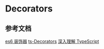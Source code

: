 # Decorators

## 参考文档

[es6 装饰器](https://es6.ruanyifeng.com/#docs/decorator)
[ts-Decorators](https://www.typescriptlang.org/docs/handbook/decorators.html#metadata)
[深入理解 TypeScript](https://jkchao.github.io/typescript-book-chinese/tips/metadata.html#%E5%9F%BA%E7%A1%80)

